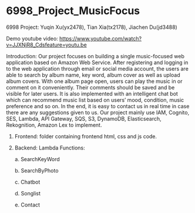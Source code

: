 # 6998_Project_MusicFocus
6998 Project: Yuqin Xu(yx2478), Tian Xia(tx2178), Jiachen Du(jd3488)

Demo youtube video: https://www.youtube.com/watch?v=JJXNjR8_Cdsfeature=youtu.be

Introduction:
    Our project focuses on building a single music-focused web application based on Amazon Web Service. After registering and logging in to the web application through email or social media account, the users are able to search by album name, key word, album cover as well as upload album covers. With one album page open, users can play the music in or comment on it conveniently. Their comments should be saved and be visible for later users. It is also implemented with an intelligent chat bot which can recommend music list based on users’ mood, condition, music preference and so on. In the end, it is easy to contact us in real time in case there are any suggestions given to us. Our project mainly use IAM, Cognito, SES, Lambda, API Gateway, SQS, S3, DynamoDB, Elasticsearch, Rekognition, Amazon Lex to implement.


1. Frontend: folder containing frontend html, css and js code.
2. Backend: Lambda Functions:

    a. SearchKeyWord
    
    b. SearchByPhoto
    
    c. Chatbot
    
    d. Songlist
    
    e. Contact

